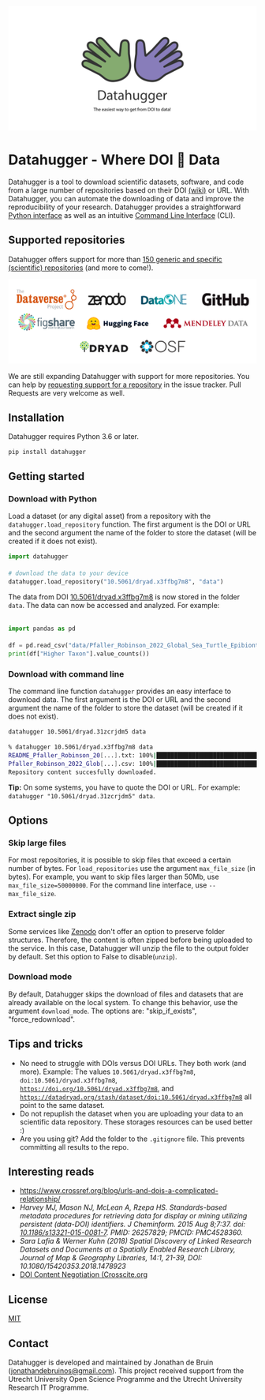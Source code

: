 <p align="center">
  <img alt="Datahugger - Where DOI hugs Data" src="https://github.com/J535D165/datahugger/raw/main/datahugger_repocard_tagline.svg">
</p>

# Datahugger - Where DOI :open_hands: Data

Datahugger is a tool to download scientific datasets, software, and code from a large number of repositories based on their DOI [(wiki)](https://en.wikipedia.org/wiki/Digital_object_identifier) or URL. With Datahugger, you can automate the downloading of data and improve the reproducibility of your research. Datahugger provides a straightforward [Python interface](#download-with-python) as well as an intuitive [Command Line Interface](#download-with-command-line) (CLI).

## Supported repositories

Datahugger offers support for more than [150 generic and specific (scientific) repositories](https://github.com/J535D165/datahugger/blob/main/docs/repositories.md) (and more to come!).

[![Datahugger support Zenodo, Dataverse, DataOne, GitHub, FigShare, HuggingFace, Mendeley Data, Dryad, OSF, and many more](https://github.com/J535D165/datahugger/raw/main/docs/images/logos.png)](https://github.com/J535D165/datahugger/blob/main/docs/repositories.md)

We are still expanding Datahugger with support for more repositories. You can
help by [requesting support for a repository](https://github.com/J535D165/datahugger/issues/new/choose) in the issue tracker. Pull Requests are very
welcome as well.

## Installation

Datahugger requires Python 3.6 or later.

```
pip install datahugger
```

## Getting started

### Download with Python

Load a dataset (or any digital asset) from a repository with the `datahugger.load_repository` function. The first
argument is the DOI or URL and the second argument the name of the folder to store the dataset (will be
created if it does not exist).

```python
import datahugger

# download the data to your device
datahugger.load_repository("10.5061/dryad.x3ffbg7m8", "data")
```

The data from DOI [10.5061/dryad.x3ffbg7m8](https://doi.org/10.5061/dryad.x3ffbg7m8) is now stored in the folder `data`. The data can now be accessed and analyzed. For example:

```python

import pandas as pd

df = pd.read_csv("data/Pfaller_Robinson_2022_Global_Sea_Turtle_Epibiont_Database.csv")
print(df["Higher Taxon"].value_counts())
```


### Download with command line

The command line function `datahugger` provides an easy interface to download data. The first
argument is the DOI or URL and the second argument the name of the folder to store the dataset (will be
created if it does not exist).

```bash
datahugger 10.5061/dryad.31zcrjdm5 data
```

```bash
% datahugger 10.5061/dryad.x3ffbg7m8 data
README_Pfaller_Robinson_20[...].txt: 100%|█████████████████████████████████████| 17.1k/17.1k [00:00<00:00, 2.62MB/s]
Pfaller_Robinson_2022_Glob[...].csv: 100%|████████████████████████████████████████| 709k/709k [00:00<00:00, 904kB/s]
Repository content succesfully downloaded.
```

**Tip:** On some systems, you have to quote the DOI or URL. For example: `datahugger "10.5061/dryad.31zcrjdm5" data`. 

## Options

### Skip large files

For most repositories, it is possible to skip files that exceed a certain
number of bytes. For `load_repositories` use the argument `max_file_size`
(in bytes). For example, you want to skip files larger than 50Mb, use
`max_file_size=50000000`. For the command line interface, use
`--max_file_size`.

### Extract single zip

Some services like [Zenodo](zenodo.org) don't offer an option to preserve
folder structures. Therefore, the content is often zipped before being
uploaded to the service. In this case, Datahugger will unzip the file to the
output folder by default. Set this option to False to disable(`unzip`).

### Download mode

By default, Datahugger skips the download of files and datasets that are already 
available on the local system. To change this behavior, use the argument 
`download_mode`. The options are: "skip_if_exists", "force_redownload".

## Tips and tricks

- No need to struggle with DOIs versus DOI URLs. They both work (and more). Example: The values `10.5061/dryad.x3ffbg7m8`, `doi:10.5061/dryad.x3ffbg7m8`, [`https://doi.org/10.5061/dryad.x3ffbg7m8`](https://doi.org/10.5061/dryad.x3ffbg7m8), and [`https://datadryad.org/stash/dataset/doi:10.5061/dryad.x3ffbg7m8`](https://datadryad.org/stash/dataset/doi:10.5061/dryad.x3ffbg7m8) all point to the same dataset.
- Do not repuplish the dataset when you are uploading your data to an scientific data repository. These storages resources can be used better :)
- Are you using git? Add the folder to the `.gitignore` file. This prevents committing all results to the repo.

## Interesting reads

- https://www.crossref.org/blog/urls-and-dois-a-complicated-relationship/
- *Harvey MJ, Mason NJ, McLean A, Rzepa HS. Standards-based metadata procedures for retrieving data for display or mining utilizing persistent (data-DOI) identifiers. J Cheminform. 2015 Aug 8;7:37. doi: [10.1186/s13321-015-0081-7](https://doi.org/10.1186%2Fs13321-015-0081-7). PMID: 26257829; PMCID: PMC4528360.*
- *Sara Lafia & Werner Kuhn (2018) Spatial Discovery of Linked Research Datasets and Documents at a Spatially Enabled Research Library, Journal of Map & Geography Libraries, 14:1, 21-39, DOI: 10.1080/15420353.2018.1478923*
- [DOI Content Negotiation (Crosscite.org](https://citation.crosscite.org/docs.html) 

## License

[MIT](/LICENSE)

## Contact

Datahugger is developed and maintained by Jonathan de Bruin ([jonathandebruinos@gmail.com](email:jonathandebruinos@gmail.com)).
This project received support from the Utrecht University Open Science Programme and the Utrecht University
Research IT Programme.  
